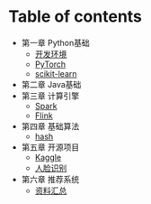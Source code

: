 # Table of contents

* 第一章 Python基础
  * [开发环境](python/dev.md)
  * [PyTorch](python/pytorch.md)
  * [scikit-learn](python/scikit-learn.md)
* 第二章 Java基础
* 第三章 计算引擎
  * [Spark](engineering/spark.md)
  * [Flink](engineering/flink.md)
* 第四章 基础算法
  * [hash](algorithm/hash.md)
* 第五章 开源项目
  * [Kaggle](project/kaggle.md)
  * [人脸识别](project/face-recognition.md)
* 第六章 推荐系统
  * [资料汇总](recommendation/resource.md)
